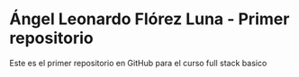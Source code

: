 # Ángel Leonardo Flórez Luna - Primer repositorio

Este es el primer repositorio en GitHub para el curso full stack basico
